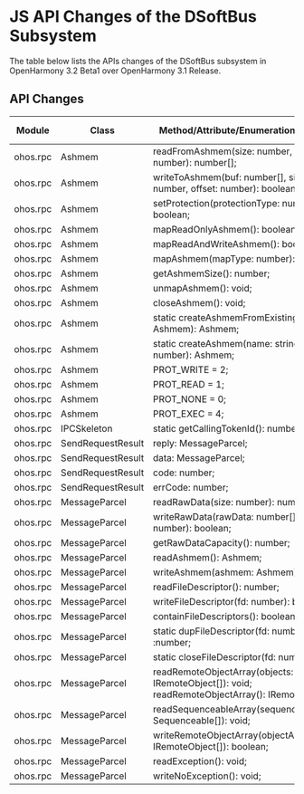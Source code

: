 # JS API Changes of the DSoftBus Subsystem

The table below lists the APIs changes of the DSoftBus subsystem in OpenHarmony 3.2 Beta1 over OpenHarmony 3.1 Release.

## API Changes

| Module| Class| Method/Attribute/Enumeration/Constant| Change Type|
|---|---|---|---|
| ohos.rpc | Ashmem | readFromAshmem(size: number, offset: number): number[]; | Added|
| ohos.rpc | Ashmem | writeToAshmem(buf: number[], size: number, offset: number): boolean; | Added|
| ohos.rpc | Ashmem | setProtection(protectionType: number): boolean; | Added|
| ohos.rpc | Ashmem | mapReadOnlyAshmem(): boolean; | Added|
| ohos.rpc | Ashmem | mapReadAndWriteAshmem(): boolean; | Added|
| ohos.rpc | Ashmem | mapAshmem(mapType: number): boolean; | Added|
| ohos.rpc | Ashmem | getAshmemSize(): number; | Added|
| ohos.rpc | Ashmem | unmapAshmem(): void; | Added|
| ohos.rpc | Ashmem | closeAshmem(): void; | Added|
| ohos.rpc | Ashmem | static createAshmemFromExisting(ashmem: Ashmem): Ashmem; | Added|
| ohos.rpc | Ashmem | static createAshmem(name: string, size: number): Ashmem; | Added|
| ohos.rpc | Ashmem | PROT_WRITE = 2; | Added|
| ohos.rpc | Ashmem | PROT_READ = 1; | Added|
| ohos.rpc | Ashmem | PROT_NONE = 0; | Added|
| ohos.rpc | Ashmem | PROT_EXEC = 4; | Added|
| ohos.rpc | IPCSkeleton | static getCallingTokenId(): number; | Added|
| ohos.rpc | SendRequestResult | reply: MessageParcel; | Added|
| ohos.rpc | SendRequestResult | data: MessageParcel; | Added|
| ohos.rpc | SendRequestResult | code: number; | Added|
| ohos.rpc | SendRequestResult | errCode: number; | Added|
| ohos.rpc | MessageParcel | readRawData(size: number): number[]; | Added|
| ohos.rpc | MessageParcel | writeRawData(rawData: number[], size: number): boolean; | Added|
| ohos.rpc | MessageParcel | getRawDataCapacity(): number; | Added|
| ohos.rpc | MessageParcel | readAshmem(): Ashmem; | Added|
| ohos.rpc | MessageParcel | writeAshmem(ashmem: Ashmem): boolean; | Added|
| ohos.rpc | MessageParcel | readFileDescriptor(): number; | Added|
| ohos.rpc | MessageParcel | writeFileDescriptor(fd: number): boolean; | Added|
| ohos.rpc | MessageParcel | containFileDescriptors(): boolean; | Added|
| ohos.rpc | MessageParcel | static dupFileDescriptor(fd: number) :number; | Added|
| ohos.rpc | MessageParcel | static closeFileDescriptor(fd: number): void; | Added|
| ohos.rpc | MessageParcel | readRemoteObjectArray(objects: IRemoteObject[]): void;<br>readRemoteObjectArray(): IRemoteObject[]; | Added|
| ohos.rpc | MessageParcel | readSequenceableArray(sequenceableArray: Sequenceable[]): void; | Added|
| ohos.rpc | MessageParcel | writeRemoteObjectArray(objectArray: IRemoteObject[]): boolean; | Added|
| ohos.rpc | MessageParcel | readException(): void; | Added|
| ohos.rpc | MessageParcel | writeNoException(): void; | Added|
